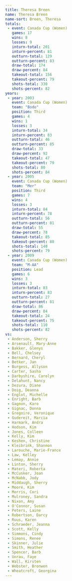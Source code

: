 ```yaml
---
title: Theresa Breen
name: Theresa Breen
name-sort: Breen, Theresa
totals:
 - event: Canada Cup (Women)
   games: 17
   wins: 8
   losses: 9
   inturn-total: 201
   inturn-percent: 81
   outturn-total: 129
   outturn-percent: 83
   draw-total: 174
   draw-percent: 84
   takeout-total: 156
   takeout-percent: 79
   shots-total: 330
   shots-percent: 82
years:
 - year: 2003
   event: Canada Cup (Women)
   team: "Bodo"
   position: Third
   games: 4
   wins: 1
   losses: 3
   inturn-total: 34
   inturn-percent: 83
   outturn-total: 46
   outturn-percent: 85
   draw-total: 33
   draw-percent: 92
   takeout-total: 47
   takeout-percent: 79
   shots-total: 80
   shots-percent: 84
 - year: 2005
   event: Canada Cup (Women)
   team: "Mer"
   position: Third
   games: 7
   wins: 4
   losses: 3
   inturn-total: 84
   inturn-percent: 78
   outturn-total: 56
   outturn-percent: 81
   draw-total: 55
   draw-percent: 78
   takeout-total: 85
   takeout-percent: 80
   shots-total: 140
   shots-percent: 79
 - year: 2009
   event: Canada Cup (Women)
   team: "M-AA"
   position: Lead
   games: 6
   wins: 3
   losses: 3
   inturn-total: 83
   inturn-percent: 83
   outturn-total: 27
   outturn-percent: 81
   draw-total: 86
   draw-percent: 84
   takeout-total: 24
   takeout-percent: 75
   shots-total: 110
   shots-percent: 82
vs:
 - Anderson, Sherry
 - Arsenault, Mary-Anne
 - Bakker, Glenys
 - Bell, Chelsey
 - Bernard, Cheryl
 - Betker, Jan
 - Burgess, Allyson
 - Carter, Sasha
 - Darbyshire, Carolyn
 - Delahunt, Nancy
 - Dezura, Diane
 - Doig, Deanna
 - Englot, Michelle
 - Enright, Barb
 - Gagnon, Karo
 - Gignac, Donna
 - Gregoire, Veronique
 - Gudereit, Marcia
 - Harmark, Andra
 - Hodson, Kim
 - Jones, Colleen
 - Kelly, Kim
 - Keshen, Christine
 - Kleibrink, Shannon
 - Larouche, Marie-France
 - Law, Kelley
 - Lemay, Annie
 - Linton, Sherry
 - Materi, Roberta
 - McCusker, Joan
 - McNabb, Jody
 - Middaugh, Sherry
 - Moore, Kim
 - Morris, Cori
 - Mulroney, Sandra
 - Nixon, Amy
 - O'Connor, Susan
 - Peters, Laine
 - Robertson, Darcy
 - Ruus, Karen
 - Schraeder, Jeanna
 - Scott, Kelly
 - Simmons, Cindy
 - Simons, Renee
 - Skinner, Julie
 - Smith, Heather
 - Spencer, Barb
 - Unrau, Faye
 - Wall, Kirsten
 - Webster, Bronwen
 - Wheatcroft, Georgina
---
```

